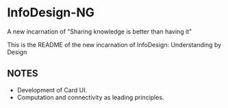 InfoDesign-NG
=============

A new incarnation of "Sharing knowledge is better than having it"

This is the README of the new incarnation of InfoDesign: Understanding by Design

## NOTES
* Development of Card UI.
* Computation and connectivity as leading principles.
